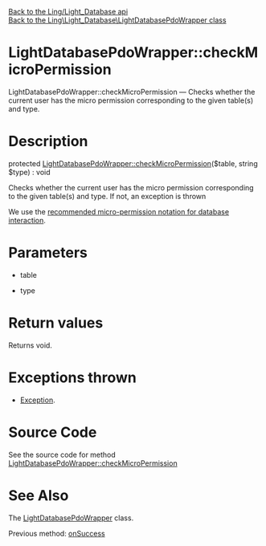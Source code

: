 [Back to the Ling/Light_Database api](https://github.com/lingtalfi/Light_Database/blob/master/doc/api/Ling/Light_Database.md)<br>
[Back to the Ling\Light_Database\LightDatabasePdoWrapper class](https://github.com/lingtalfi/Light_Database/blob/master/doc/api/Ling/Light_Database/LightDatabasePdoWrapper.md)


LightDatabasePdoWrapper::checkMicroPermission
================



LightDatabasePdoWrapper::checkMicroPermission — Checks whether the current user has the micro permission corresponding to the given table(s) and type.




Description
================


protected [LightDatabasePdoWrapper::checkMicroPermission](https://github.com/lingtalfi/Light_Database/blob/master/doc/api/Ling/Light_Database/LightDatabasePdoWrapper/checkMicroPermission.md)($table, string $type) : void




Checks whether the current user has the micro permission corresponding to the given table(s) and type.
If not, an exception is thrown

We use the [recommended micro-permission notation for database interaction](https://github.com/lingtalfi/Light_MicroPermission/blob/master/doc/pages/recommended-micropermission-notation.md).




Parameters
================


- table

    

- type

    


Return values
================

Returns void.


Exceptions thrown
================

- [Exception](http://php.net/manual/en/class.exception.php).&nbsp;







Source Code
===========
See the source code for method [LightDatabasePdoWrapper::checkMicroPermission](https://github.com/lingtalfi/Light_Database/blob/master/LightDatabasePdoWrapper.php#L316-L332)


See Also
================

The [LightDatabasePdoWrapper](https://github.com/lingtalfi/Light_Database/blob/master/doc/api/Ling/Light_Database/LightDatabasePdoWrapper.md) class.

Previous method: [onSuccess](https://github.com/lingtalfi/Light_Database/blob/master/doc/api/Ling/Light_Database/LightDatabasePdoWrapper/onSuccess.md)<br>

